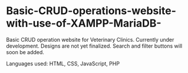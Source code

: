 # Basic-CRUD-operations-website-with-use-of-XAMPP-MariaDB-
Basic CRUD operation website for Veterinary Clinics.
Currently under development. Designs are not yet finalized. Search and filter buttons will soon be added.

Languages used: HTML, CSS, JavaScript, PHP
